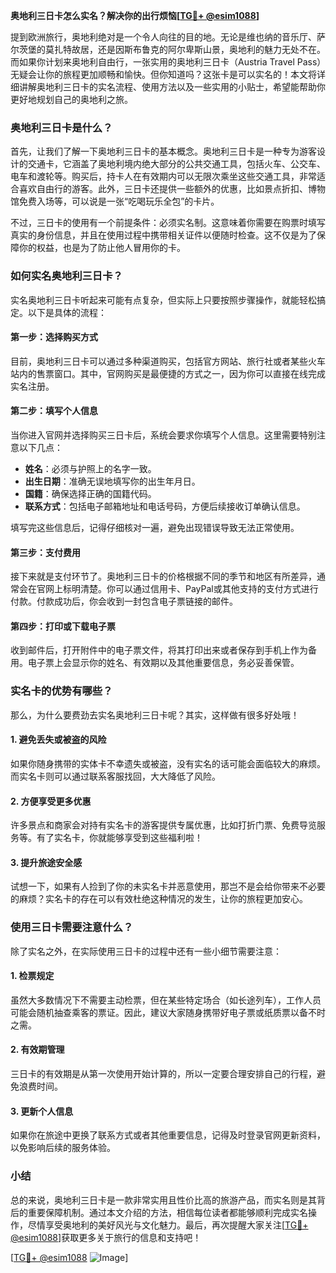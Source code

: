 **奥地利三日卡怎么实名？解决你的出行烦恼[[TG💪+ @esim1088](https://t.me/s/esim1088)]**

提到欧洲旅行，奥地利绝对是一个令人向往的目的地。无论是维也纳的音乐厅、萨尔茨堡的莫扎特故居，还是因斯布鲁克的阿尔卑斯山景，奥地利的魅力无处不在。而如果你计划来奥地利自由行，一张实用的奥地利三日卡（Austria Travel Pass）无疑会让你的旅程更加顺畅和愉快。但你知道吗？这张卡是可以实名的！本文将详细讲解奥地利三日卡的实名流程、使用方法以及一些实用的小贴士，希望能帮助你更好地规划自己的奥地利之旅。

### 奥地利三日卡是什么？

首先，让我们了解一下奥地利三日卡的基本概念。奥地利三日卡是一种专为游客设计的交通卡，它涵盖了奥地利境内绝大部分的公共交通工具，包括火车、公交车、电车和渡轮等。购买后，持卡人在有效期内可以无限次乘坐这些交通工具，非常适合喜欢自由行的游客。此外，三日卡还提供一些额外的优惠，比如景点折扣、博物馆免费入场等，可以说是一张“吃喝玩乐全包”的卡片。

不过，三日卡的使用有一个前提条件：必须实名制。这意味着你需要在购票时填写真实的身份信息，并且在使用过程中携带相关证件以便随时检查。这不仅是为了保障你的权益，也是为了防止他人冒用你的卡。

### 如何实名奥地利三日卡？

实名奥地利三日卡听起来可能有点复杂，但实际上只要按照步骤操作，就能轻松搞定。以下是具体的流程：

#### 第一步：选择购买方式

目前，奥地利三日卡可以通过多种渠道购买，包括官方网站、旅行社或者某些火车站内的售票窗口。其中，官网购买是最便捷的方式之一，因为你可以直接在线完成实名注册。

#### 第二步：填写个人信息

当你进入官网并选择购买三日卡后，系统会要求你填写个人信息。这里需要特别注意以下几点：

- **姓名**：必须与护照上的名字一致。
- **出生日期**：准确无误地填写你的出生年月日。
- **国籍**：确保选择正确的国籍代码。
- **联系方式**：包括电子邮箱地址和电话号码，方便后续接收订单确认信息。

填写完这些信息后，记得仔细核对一遍，避免出现错误导致无法正常使用。

#### 第三步：支付费用

接下来就是支付环节了。奥地利三日卡的价格根据不同的季节和地区有所差异，通常会在官网上标明清楚。你可以通过信用卡、PayPal或其他支持的支付方式进行付款。付款成功后，你会收到一封包含电子票链接的邮件。

#### 第四步：打印或下载电子票

收到邮件后，打开附件中的电子票文件，将其打印出来或者保存到手机上作为备用。电子票上会显示你的姓名、有效期以及其他重要信息，务必妥善保管。

### 实名卡的优势有哪些？

那么，为什么要费劲去实名奥地利三日卡呢？其实，这样做有很多好处哦！

#### 1. 避免丢失或被盗的风险

如果你随身携带的实体卡不幸遗失或被盗，没有实名的话可能会面临较大的麻烦。而实名卡则可以通过联系客服找回，大大降低了风险。

#### 2. 方便享受更多优惠

许多景点和商家会对持有实名卡的游客提供专属优惠，比如打折门票、免费导览服务等。有了实名卡，你就能够享受到这些福利啦！

#### 3. 提升旅途安全感

试想一下，如果有人捡到了你的未实名卡并恶意使用，那岂不是会给你带来不必要的麻烦？实名卡的存在可以有效杜绝这种情况的发生，让你的旅程更加安心。

### 使用三日卡需要注意什么？

除了实名之外，在实际使用三日卡的过程中还有一些小细节需要注意：

#### 1. 检票规定

虽然大多数情况下不需要主动检票，但在某些特定场合（如长途列车），工作人员可能会随机抽查乘客的票证。因此，建议大家随身携带好电子票或纸质票以备不时之需。

#### 2. 有效期管理

三日卡的有效期是从第一次使用开始计算的，所以一定要合理安排自己的行程，避免浪费时间。

#### 3. 更新个人信息

如果你在旅途中更换了联系方式或者其他重要信息，记得及时登录官网更新资料，以免影响后续的服务体验。

### 小结

总的来说，奥地利三日卡是一款非常实用且性价比高的旅游产品，而实名则是其背后的重要保障机制。通过本文介绍的方法，相信每位读者都能够顺利完成实名操作，尽情享受奥地利的美好风光与文化魅力。最后，再次提醒大家关注[[TG💪+ @esim1088](https://t.me/s/esim1088)]获取更多关于旅行的信息和支持吧！

[[TG💪+ @esim1088](https://t.me/s/esim1088) ![Image](https://i.postimg.cc/4NQfJmqS/Snipaste-2025-05-13-00-14-12.png)]